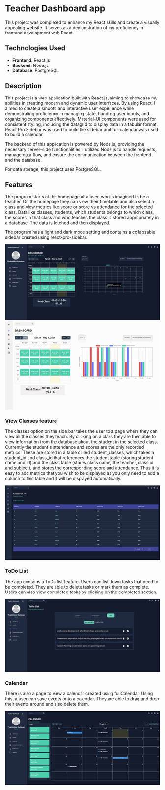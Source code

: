 # Teacher Dashboard app

This project was completed to enhance my React skills and create a visually appealing website. It serves as a demonstration of my proficiency in frontend development with React.

## Technologies Used

- **Frontend**: React.js 
- **Backend**: Node.js
- **Database**: PostgreSQL

## Description

This project is a web application built with React.js, aiming to showcase my abilities in creating modern and dynamic user interfaces. By using React, I aimed to create a smooth and interactive user experience while demonstrating proficiency in managing state, handling user inputs, and organizing components effectively. Material-UI components were used for consistent styling, including the datagrid to display data in a tabular format. React Pro Sidebar was used to build the sidebar and full calendar was used to build a calendar. 

The backend of this application is powered by Node.js, providing the necessary server-side functionalities. I utilized Node.js to handle requests, manage data flow, and ensure the communication between the frontend and the database.

For data storage, this project uses PostgreSQL. 

## Features
The program starts at the homepage of a user, who is imagined to be a teacher. On the homepage they can view their timetable and also select a class and view metrics like score or score vs attendance for the selected class. Data like classes, students, which students belongs to which class, the scores in that class and who teaches the class is stored appropriately in a database. The data is fetched and then displayed.

The program has a light and dark mode setting and contains a collapsable sidebar created using react-pro-sidebar.

![Screenshot of dashboard](screenshots/dashboardss.png)
![Screenshot of dashboard showing light mode and sidebar collapsed](screenshots/dashboardlightss.png)

### View Classes feature

The classes option on the side bar takes the user to a page where they can view all the classes they teach. By clicking on a class they are then able to view information from the database about the student in the selected class. Currently the student's attendance and scores are the only recorded metrics. These are stored in a table called student_classes, which takes a student_id and class_id that references the student table (storing student name and id) and the class table (stores class name, the teacher, class id and subject), and stores the corresponding score and attendance. Thus it is easy to add metrics that you wish to be displayed as you only need to add a column to this table and it will be displayed automatically. 

![Screenshot of classes page after selecting a class](screenshots/classesSS.png)

### ToDo List

The app contains a ToDo list feature. Users can list down tasks that need to be completed. They are able to delete tasks or mark them as complete. Users can also view completed tasks by clicking on the completed section.

![Screenshot of ToDo List page](screenshots/todolistss.png)

### Calendar

There is also a page to view a calendar created using fullCalendar. Using this, a user can save events onto a calendar. They are able to drag and drop their events around and also delete them. 

![Screenshot of Calendar page](screenshots/calendarss.png)

